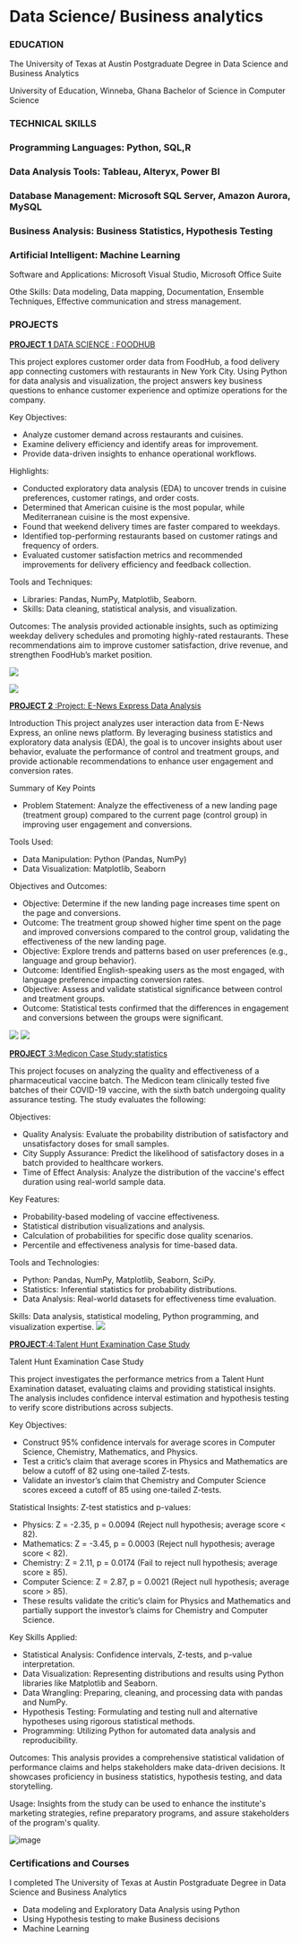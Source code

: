 # Data Science/ Business analytics

### EDUCATION
 
The University of Texas at Austin
Postgraduate Degree in Data Science and Business Analytics


University of Education, Winneba, Ghana
Bachelor of Science in Computer Science


### TECHNICAL SKILLS
 
### Programming Languages: Python, SQL,R

### Data Analysis Tools: Tableau, Alteryx, Power BI

### Database Management: Microsoft SQL Server, Amazon Aurora, MySQL

### Business Analysis: Business Statistics, Hypothesis Testing

### Artificial Intelligent: Machine Learning

Software and Applications: Microsoft Visual Studio, Microsoft Office Suite

Othe Skills: Data modeling, Data mapping, Documentation, Ensemble Techniques,
Effective communication and stress management.




### PROJECTS 
[**PROJECT 1** DATA SCIENCE : FOODHUB](https://github.com/RogerPannah/Data-science-Portfolio/blob/main/Python_Project_Foodhub.ipynb)

This project explores customer order data from FoodHub, a food delivery app connecting customers with restaurants in New York City. Using Python for data analysis and visualization, the project answers key business questions to enhance customer experience and optimize operations for the company.

Key Objectives:
* Analyze customer demand across restaurants and cuisines.
* Examine delivery efficiency and identify areas for improvement.
* Provide data-driven insights to enhance operational workflows.

Highlights:

* Conducted exploratory data analysis (EDA) to uncover trends in cuisine preferences, customer ratings, and order costs.
* Determined that American cuisine is the most popular, while Mediterranean cuisine is the most expensive.
* Found that weekend delivery times are faster compared to weekdays.
* Identified top-performing restaurants based on customer ratings and frequency of orders.
* Evaluated customer satisfaction metrics and recommended improvements for delivery efficiency and feedback collection.

Tools and Techniques:

* Libraries: Pandas, NumPy, Matplotlib, Seaborn.
* Skills: Data cleaning, statistical analysis, and visualization.

Outcomes:
The analysis provided actionable insights, such as optimizing weekday delivery schedules and promoting highly-rated restaurants. These recommendations aim to improve customer satisfaction, drive revenue, and strengthen FoodHub’s market position.

![](https://github.com/user-attachments/assets/a68bb609-1d02-4ada-b570-7657ace35c49)

![](https://github.com/user-attachments/assets/2d79852f-68f3-4760-9bcc-822b1a38796c)



[**PROJECT 2** :Project: E-News Express Data Analysis](https://github.com/RogerPannah/Data-science-Portfolio/blob/main/E_News_Express_project.ipynb)

Introduction
This project analyzes user interaction data from E-News Express, an online news platform. By leveraging business statistics and exploratory data analysis (EDA), the goal is to uncover insights about user behavior, evaluate the performance of control and treatment groups, and provide actionable recommendations to enhance user engagement and conversion rates.

Summary of Key Points
* Problem Statement: Analyze the effectiveness of a new landing page (treatment group) compared to the current page (control group) in improving user engagement and conversions.

Tools Used:
* Data Manipulation: Python (Pandas, NumPy)
* Data Visualization: Matplotlib, Seaborn

Objectives and Outcomes:
* Objective: Determine if the new landing page increases time spent on the page and conversions.
* Outcome: The treatment group showed higher time spent on the page and improved conversions compared to the control group, validating the effectiveness of the new landing page.
* Objective: Explore trends and patterns based on user preferences (e.g., language and group behavior).
* Outcome: Identified English-speaking users as the most engaged, with language preference impacting conversion rates.
* Objective: Assess and validate statistical significance between control and treatment groups.
* Outcome: Statistical tests confirmed that the differences in engagement and conversions between the groups were significant.
        
![](https://raw.githubusercontent.com/RogerPannah/Data-science-Portfolio/775e513109cb13202571d76197a81d32e16f4876/images/convention%20and%20preferred%20language.png)
![](https://raw.githubusercontent.com/RogerPannah/Data-science-Portfolio/775e513109cb13202571d76197a81d32e16f4876/images/time%20spent%20and%20language%20preferred.png)

[**PROJECT** 3:Medicon Case Study:statistics](https://github.com/RogerPannah/Data-science-Portfolio/blob/main/Copy_of_Inferential_Statistics_Medicon_Project.ipynb)

This project focuses on analyzing the quality and effectiveness of a pharmaceutical vaccine batch. The Medicon team clinically tested five batches of their COVID-19 vaccine, with the sixth batch undergoing quality assurance testing. The study evaluates the following:

Objectives:
* Quality Analysis: Evaluate the probability distribution of satisfactory and unsatisfactory doses for small samples.
* City Supply Assurance: Predict the likelihood of satisfactory doses in a batch provided to healthcare workers.
* Time of Effect Analysis: Analyze the distribution of the vaccine's effect duration using real-world sample data.

Key Features:
* Probability-based modeling of vaccine effectiveness.
* Statistical distribution visualizations and analysis.
* Calculation of probabilities for specific dose quality scenarios.
* Percentile and effectiveness analysis for time-based data.

Tools and Technologies:
* Python: Pandas, NumPy, Matplotlib, Seaborn, SciPy.
* Statistics: Inferential statistics for probability distributions.
* Data Analysis: Real-world datasets for effectiveness time evaluation.

Skills:
Data analysis, statistical modeling, Python programming, and visualization expertise.
![](https://github.com/user-attachments/assets/2252f335-f0e0-48bb-a0fe-780cf1417212)

[**PROJECT**:4:Talent Hunt Examination Case Study](https://github.com/RogerPannah/Data-science-Portfolio/blob/main/Talent_Hunt_Examination_Case_Study_Estimation_and_Hypothesis_Testing.ipynb)

Talent Hunt Examination Case Study

This project investigates the performance metrics from a Talent Hunt Examination dataset, evaluating claims and providing statistical insights. The analysis includes confidence interval estimation and hypothesis testing to verify score distributions across subjects.

Key Objectives:
* Construct 95% confidence intervals for average scores in Computer Science, Chemistry, Mathematics, and Physics.
* Test a critic’s claim that average scores in Physics and Mathematics are below a cutoff of 82 using one-tailed Z-tests.
* Validate an investor’s claim that Chemistry and Computer Science scores exceed a cutoff of 85 using one-tailed Z-tests.

Statistical Insights:
Z-test statistics and p-values:
* Physics: Z = -2.35, p = 0.0094 (Reject null hypothesis; average score < 82).
* Mathematics: Z = -3.45, p = 0.0003 (Reject null hypothesis; average score < 82).
* Chemistry: Z = 2.11, p = 0.0174 (Fail to reject null hypothesis; average score ≥ 85).
* Computer Science: Z = 2.87, p = 0.0021 (Reject null hypothesis; average score > 85).
* These results validate the critic’s claim for Physics and Mathematics and partially support the investor’s claims for Chemistry and Computer Science.

Key Skills Applied:
* Statistical Analysis: Confidence intervals, Z-tests, and p-value interpretation.
* Data Visualization: Representing distributions and results using Python libraries like Matplotlib and Seaborn.
* Data Wrangling: Preparing, cleaning, and processing data with pandas and NumPy.
* Hypothesis Testing: Formulating and testing null and alternative hypotheses using rigorous statistical methods.
* Programming: Utilizing Python for automated data analysis and reproducibility.

Outcomes: This analysis provides a comprehensive statistical validation of performance claims and helps stakeholders make data-driven decisions. It showcases proficiency in business statistics, hypothesis testing, and data storytelling.

Usage: Insights from the study can be used to enhance the institute's marketing strategies, refine preparatory programs, and assure stakeholders of the program's quality.

![image](https://github.com/user-attachments/assets/fe4abef2-b4e0-4ab7-8a7c-3189f1fbb4ce)


### Certifications and Courses

I completed The University of Texas at Austin
Postgraduate Degree in Data Science and Business Analytics
- Data modeling and Exploratory Data Analysis using Python
- Using Hypothesis testing to make Business decisions
- Machine Learning




